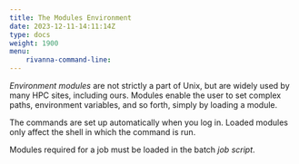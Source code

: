 ```yaml
---
title: The Modules Environment
date: 2023-12-11-14:11:14Z
type: docs 
weight: 1900
menu: 
    rivanna-command-line:
---
```


_Environment modules_ are not strictly a part of Unix, but are widely used by many HPC sites, including ours.  Modules enable the user to set complex paths, environment variables, and so forth, simply by loading a module.

The commands are set up automatically when you log in.  Loaded modules only affect the shell in which the command is run.

Modules required for a job must be loaded in the batch _job script_.


